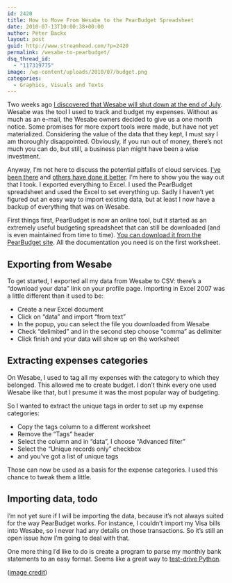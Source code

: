 ```yaml
---
id: 2420
title: How to Move From Wesabe to the PearBudget Spreadsheet
date: 2010-07-13T10:00:38+00:00
author: Peter Backx
layout: post
guid: http://www.streamhead.com/?p=2420
permalink: /wesabe-to-pearbudget/
dsq_thread_id:
  - "117319775"
image: /wp-content/uploads/2010/07/budget.png
categories:
  - Graphics, Visuals and Texts
---
```

Two weeks ago <a title="twitter status update" href="http://twitter.com/pbackx/status/17643323144" target="_blank">I discovered that Wesabe will shut down at the end of July</a>. Wesabe was the tool I used to track and budget my expenses. Without as much as an e-mail, the Wesabe owners decided to give us a one month notice. Some promises for more export tools were made, but have not yet materialized. Considering the value of the data that they kept, I must say I am thoroughly disappointed. Obviously, if you run out of money, there&#8217;s not much you can do, but still, a business plan might have been a wise investment.

Anyway, I&#8217;m not here to discuss the potential pitfalls of cloud services. <a title="how stable are those apis" href="http://www.streamhead.com/beware-web-20-developer-stable-apis/" target="_blank">I&#8217;ve been there</a> and <a title="Fuck the cloud" href="http://ascii.textfiles.com/archives/1717" target="_blank">others have done it better</a>. I&#8217;m here to show you the way out that I took. I exported everything to Excel. I used the PearBudget spreadsheet and used the Excel to set everything up. Sadly I haven&#8217;t yet figured out an easy way to import existing data, but at least I now have a backup of everything that was on Wesabe.

<!--more-->

First things first, PearBudget is now an online tool, but it started as an extremely useful budgeting spreadsheet that can still be downloaded (and is even maintained from time to time). <a title="PearBudget spreadsheet" href="https://www.pearbudget.com/spreadsheet" target="_blank">You can download it from the PearBudget site</a>. All the documentation you need is on the first worksheet.

## Exporting from Wesabe

To get started, I exported all my data from Wesabe to CSV: there&#8217;s a &#8220;download your data&#8221; link on your profile page. Importing in Excel 2007 was a little different than it used to be:

  * Create a new Excel document
  * Click on &#8220;data&#8221; and import &#8220;from text&#8221;
  * In the popup, you can select the file you downloaded from Wesabe
  * Check &#8220;delimited&#8221; and in the second step choose &#8220;comma&#8221; as delimiter
  * Click finish and your data will show up on the worksheet

## Extracting expenses categories

On Wesabe, I used to tag all my expenses with the category to which they belonged. This allowed me to create budget. I don&#8217;t think every one used Wesabe like that, but I presume it was the most popular way of budgeting.

So I wanted to extract the unique tags in order to set up my expense categories:

  * Copy the tags column to a different worksheet
  * Remove the &#8220;Tags&#8221; header
  * Select the column and in &#8220;data&#8221;, I choose &#8220;Advanced filter&#8221;
  * Select the &#8220;Unique records only&#8221; checkbox
  * and you&#8217;ve got a list of unique tags

Those can now be used as a basis for the expense categories. I used this chance to tweak them a little.

## Importing data, todo

I&#8217;m not yet sure if I will be importing the data, because it&#8217;s not always suited for the way PearBudget works. For instance, I couldn&#8217;t import my Visa bills into Wesabe, so I never had any details on those transactions. So it&#8217;s still an open issue how I&#8217;m going to deal with that.

One more thing I&#8217;d like to do is create a program to parse my monthly bank statements to an easy format. Seems like a great way to <a title="Learn Python by Creating Games" href="http://www.streamhead.com/learn-programming-language/" target="_blank">test-drive Python</a>.

(<a title="Travel budget" href="http://www.flickr.com/photos/mynameisharsha/4345641826/" target="_blank">image credit</a>)

<!-- AddThis Advanced Settings generic via filter on the_content -->

<!-- AddThis Share Buttons generic via filter on the_content -->